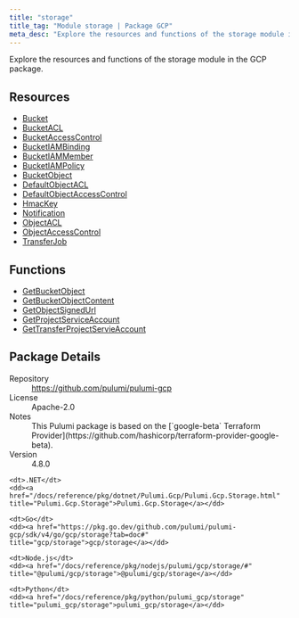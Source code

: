 ```yaml
---
title: "storage"
title_tag: "Module storage | Package GCP"
meta_desc: "Explore the resources and functions of the storage module in the GCP package."
---
```


<!-- WARNING: this file was generated by Pulumi Docs Generator. -->
<!-- Do not edit by hand unless you're certain you know what you are doing! -->

Explore the resources and functions of the storage module in the GCP package.

<h2 id="resources">Resources</h2>
<ul class="api">
    <li><a href="bucket" title="Bucket"><span class="symbol resource"></span>Bucket</a></li>
    <li><a href="bucketacl" title="BucketACL"><span class="symbol resource"></span>BucketACL</a></li>
    <li><a href="bucketaccesscontrol" title="BucketAccessControl"><span class="symbol resource"></span>BucketAccessControl</a></li>
    <li><a href="bucketiambinding" title="BucketIAMBinding"><span class="symbol resource"></span>BucketIAMBinding</a></li>
    <li><a href="bucketiammember" title="BucketIAMMember"><span class="symbol resource"></span>BucketIAMMember</a></li>
    <li><a href="bucketiampolicy" title="BucketIAMPolicy"><span class="symbol resource"></span>BucketIAMPolicy</a></li>
    <li><a href="bucketobject" title="BucketObject"><span class="symbol resource"></span>BucketObject</a></li>
    <li><a href="defaultobjectacl" title="DefaultObjectACL"><span class="symbol resource"></span>DefaultObjectACL</a></li>
    <li><a href="defaultobjectaccesscontrol" title="DefaultObjectAccessControl"><span class="symbol resource"></span>DefaultObjectAccessControl</a></li>
    <li><a href="hmackey" title="HmacKey"><span class="symbol resource"></span>HmacKey</a></li>
    <li><a href="notification" title="Notification"><span class="symbol resource"></span>Notification</a></li>
    <li><a href="objectacl" title="ObjectACL"><span class="symbol resource"></span>ObjectACL</a></li>
    <li><a href="objectaccesscontrol" title="ObjectAccessControl"><span class="symbol resource"></span>ObjectAccessControl</a></li>
    <li><a href="transferjob" title="TransferJob"><span class="symbol resource"></span>TransferJob</a></li>
</ul>

<h2 id="functions">Functions</h2>
<ul class="api">
    <li><a href="getbucketobject" title="GetBucketObject"><span class="symbol function"></span>GetBucketObject</a></li>
    <li><a href="getbucketobjectcontent" title="GetBucketObjectContent"><span class="symbol function"></span>GetBucketObjectContent</a></li>
    <li><a href="getobjectsignedurl" title="GetObjectSignedUrl"><span class="symbol function"></span>GetObjectSignedUrl</a></li>
    <li><a href="getprojectserviceaccount" title="GetProjectServiceAccount"><span class="symbol function"></span>GetProjectServiceAccount</a></li>
    <li><a href="gettransferprojectservieaccount" title="GetTransferProjectServieAccount"><span class="symbol function"></span>GetTransferProjectServieAccount</a></li>
</ul>

<h2 id="package-details">Package Details</h2>
<dl class="package-details">
	<dt>Repository</dt>
	<dd><a href="https://github.com/pulumi/pulumi-gcp">https://github.com/pulumi/pulumi-gcp</a></dd>
	<dt>License</dt>
	<dd>Apache-2.0</dd>
	<dt>Notes</dt>
	<dd>This Pulumi package is based on the [`google-beta` Terraform Provider](https://github.com/hashicorp/terraform-provider-google-beta).</dd>
	<dt>Version</dt>
	<dd>4.8.0</dd>
</dl>



<dl class="tabular">

    <dt>.NET</dt>
    <dd><a href="/docs/reference/pkg/dotnet/Pulumi.Gcp/Pulumi.Gcp.Storage.html" title="Pulumi.Gcp.Storage">Pulumi.Gcp.Storage</a></dd>

    <dt>Go</dt>
    <dd><a href="https://pkg.go.dev/github.com/pulumi/pulumi-gcp/sdk/v4/go/gcp/storage?tab=doc#" title="gcp/storage">gcp/storage</a></dd>

    <dt>Node.js</dt>
    <dd><a href="/docs/reference/pkg/nodejs/pulumi/gcp/storage/#" title="@pulumi/gcp/storage">@pulumi/gcp/storage</a></dd>

    <dt>Python</dt>
    <dd><a href="/docs/reference/pkg/python/pulumi_gcp/storage" title="pulumi_gcp/storage">pulumi_gcp/storage</a></dd>

</dl>

